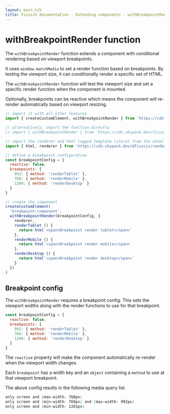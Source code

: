 ```yaml
---
layout: main.njk
title: FicusJS documentation - Extending components - withBreakpointRender function
---
```

# withBreakpointRender function

The `withBreakpointRender` function extends a component with conditional rendering based on viewport breakpoints.

It uses `window.matchMedia` to set a render function based on breakpoints. By testing the viewport size, it can conditionally render a specific set of HTML.

The `withBreakpointRender` function will test the viewport size and set a specific render function when the component is mounted.

Optionally, breakpoints can be reactive which means the component will re-render automatically based on viewport resizing.

```js
// import it with all other features
import { createCustomElement, withBreakpointRender } from 'https://cdn.skypack.dev/ficusjs@3'

// alternatively, import the function directly
// import { withBreakpointRender } from 'https://cdn.skypack.dev/ficusjs@3/with-breakpoint-render'

// import the renderer and html tagged template literal from the uhtml renderer
import { html, renderer } from 'https://cdn.skypack.dev/@ficusjs/renderers@4/uhtml'

// define a breakpoint configuration
const breakpointConfig = {
  reactive: false,
  breakpoints: {
    992: { method: 'renderTablet' },
    768: { method: 'renderMobile' },
    1200: { method: 'renderDesktop' }
  }
}

// create the component
createCustomElement(
  'breakpoint-component',
  withBreakpointRender(breakpointConfig, {
    renderer,
    renderTablet () {
      return html`<span>Breakpoint render tablet</span>`
    },
    renderMobile () {
      return html`<span>Breakpoint render mobile</span>`
    },
    renderDesktop () {
      return html`<span>Breakpoint render desktop</span>`
    }
  })
)
```

## Breakpoint config

The `withBreakpointRender` requires a breakpoint config. This sets the viewport widths along with the render functions to use for that breakpoint.

```js
const breakpointConfig = {
  reactive: false,
  breakpoints: {
    992: { method: 'renderTablet' },
    768: { method: 'renderMobile' },
    1200: { method: 'renderDesktop' }
  }
}
```

The `reactive` property will make the component automatically re-render when the viewport width changes.

Each `breakpoint` has a width key and an `object` containing a `method` to use at that viewport breakpoint.

The above config results in the following media query list.

```css
only screen and (max-width: 768px)
only screen and (min-width: 769px) and (max-width: 992px)
only screen and (min-width: 1201px)
```
